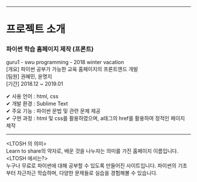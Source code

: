 -------------------------

# 프로젝트 소개

### 파이썬 학습 홈페이지 제작  (프론트)

guru1 - swu programming - 2018 winter vacation  
[개요] 파이썬 공부가 가능한 교육 홈페이지의 프론트엔드 개발  
[팀원] 권혜민, 윤명지  
[기간] 2018.12 ~ 2019.01    

✔  사용 언어  : html, css   
✔  개발 환경  : Sublime Text   
✔  주요 기능 : 파이썬 문법 및 관련 문제 제공   
✔  구현 과정 : html 및 css를 활용하였으며, a태그의 href를 활용하여 정적인 페이지 제작

---------------------------------------
<LTOSH 의 의미>  
Learn to share의 약자로, 배운 것을 나누자는 의미를 가진 홈페이지 이름입니다.  
<LTOSH 에서는?>   
누구나 무료로 파이썬에 대해 공부할 수 있도록 만들어진 사이트입니다. 파이썬의 기초부터 차근차근 학습하며, 다양한 문제들로 실습을 경험해볼 수 있습니다.    
